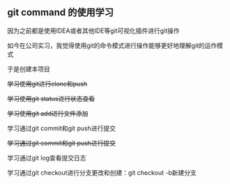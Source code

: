 ## git command 的使用学习

因为之前都是使用IDEA或者其他IDE等git可视化插件进行git操作

如今在公司实习，我觉得使用git的命令模式进行操作能够更好地理解git的运作模式

于是创建本项目



~~学习使用git进行clone和push~~

~~学习使用git status进行状态查看~~

~~学习使用git add进行文件添加~~

学习通过git commit和git push进行提交

~~学习通过git commit和git push进行提交~~

学习通过git log查看提交日志

学习通过git checkout进行分支更改和创建：git checkout -b新建分支
